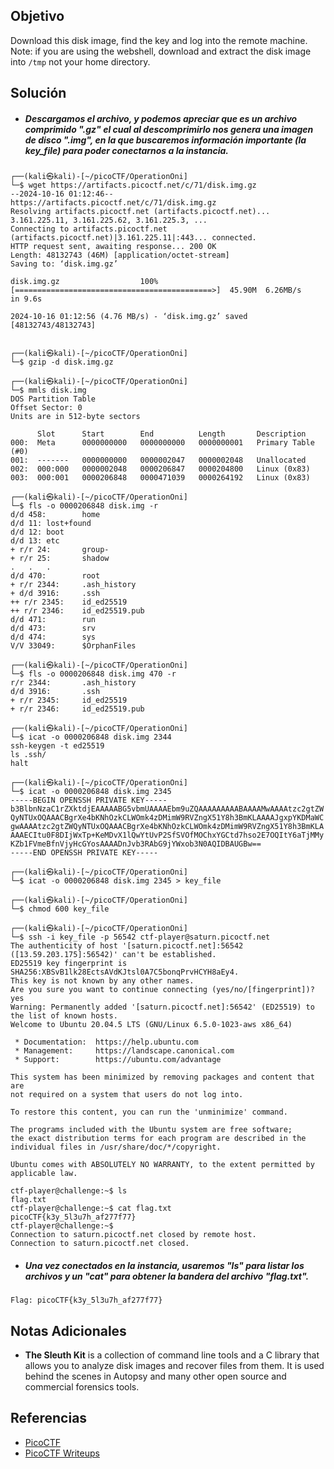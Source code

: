 ## Objetivo
Download this disk image, find the key and log into the remote machine. Note: if you are using the webshell, download and extract the disk image into `/tmp` not your home directory.
## Solución
- ##### Descargamos el archivo, y podemos apreciar que es un archivo comprimido ".gz" el cual al descomprimirlo nos genera una imagen de disco ".img", en la que buscaremos información importante (la key_file) para poder conectarnos a la instancia.
```
┌──(kali㉿kali)-[~/picoCTF/OperationOni]
└─$ wget https://artifacts.picoctf.net/c/71/disk.img.gz      
--2024-10-16 01:12:46--  https://artifacts.picoctf.net/c/71/disk.img.gz
Resolving artifacts.picoctf.net (artifacts.picoctf.net)... 3.161.225.11, 3.161.225.62, 3.161.225.3, ...
Connecting to artifacts.picoctf.net (artifacts.picoctf.net)|3.161.225.11|:443... connected.
HTTP request sent, awaiting response... 200 OK
Length: 48132743 (46M) [application/octet-stream]
Saving to: ‘disk.img.gz’

disk.img.gz                  100%[============================================>]  45.90M  6.26MB/s    in 9.6s    

2024-10-16 01:12:56 (4.76 MB/s) - ‘disk.img.gz’ saved [48132743/48132743]

                                                                                                                  
┌──(kali㉿kali)-[~/picoCTF/OperationOni]
└─$ gzip -d disk.img.gz     
                                                                                                                  
┌──(kali㉿kali)-[~/picoCTF/OperationOni]
└─$ mmls disk.img     
DOS Partition Table
Offset Sector: 0
Units are in 512-byte sectors

      Slot      Start        End          Length       Description
000:  Meta      0000000000   0000000000   0000000001   Primary Table (#0)
001:  -------   0000000000   0000002047   0000002048   Unallocated
002:  000:000   0000002048   0000206847   0000204800   Linux (0x83)
003:  000:001   0000206848   0000471039   0000264192   Linux (0x83)
                                                                                                                  
┌──(kali㉿kali)-[~/picoCTF/OperationOni]
└─$ fls -o 0000206848 disk.img -r      
d/d 458:        home
d/d 11: lost+found
d/d 12: boot
d/d 13: etc
+ r/r 24:       group-
+ r/r 25:       shadow
.   .   .
d/d 470:        root
+ r/r 2344:     .ash_history
+ d/d 3916:     .ssh
++ r/r 2345:    id_ed25519
++ r/r 2346:    id_ed25519.pub
d/d 471:        run
d/d 473:        srv
d/d 474:        sys
V/V 33049:      $OrphanFiles
                                                                                                                  
┌──(kali㉿kali)-[~/picoCTF/OperationOni]
└─$ fls -o 0000206848 disk.img 470 -r
r/r 2344:       .ash_history
d/d 3916:       .ssh
+ r/r 2345:     id_ed25519
+ r/r 2346:     id_ed25519.pub
                                                                                                                  
┌──(kali㉿kali)-[~/picoCTF/OperationOni]
└─$ icat -o 0000206848 disk.img 2344     
ssh-keygen -t ed25519
ls .ssh/
halt
                                                                                                                  
┌──(kali㉿kali)-[~/picoCTF/OperationOni]
└─$ icat -o 0000206848 disk.img 2345
-----BEGIN OPENSSH PRIVATE KEY-----
b3BlbnNzaC1rZXktdjEAAAAABG5vbmUAAAAEbm9uZQAAAAAAAAABAAAAMwAAAAtzc2gtZW
QyNTUxOQAAACBgrXe4bKNhOzkCLWOmk4zDMimW9RVZngX51Y8h3BmKLAAAAJgxpYKDMaWC
gwAAAAtzc2gtZWQyNTUxOQAAACBgrXe4bKNhOzkCLWOmk4zDMimW9RVZngX51Y8h3BmKLA
AAAECItu0F8DIjWxTp+KeMDvX1lQwYtUvP2SfSVOfMOChxYGCtd7hso2E7OQItY6aTjMMy
KZb1FVmeBfnVjyHcGYosAAAADnJvb3RAbG9jYWxob3N0AQIDBAUGBw==
-----END OPENSSH PRIVATE KEY-----
                                                                                                                  
┌──(kali㉿kali)-[~/picoCTF/OperationOni]
└─$ icat -o 0000206848 disk.img 2345 > key_file
                                                                                                                  
┌──(kali㉿kali)-[~/picoCTF/OperationOni]
└─$ chmod 600 key_file
                                                                                                                  
┌──(kali㉿kali)-[~/picoCTF/OperationOni]
└─$ ssh -i key_file -p 56542 ctf-player@saturn.picoctf.net
The authenticity of host '[saturn.picoctf.net]:56542 ([13.59.203.175]:56542)' can't be established.
ED25519 key fingerprint is SHA256:XBSvB1lk28EctsAVdKJtsl0A7C5bonqPrvHCYH8aEy4.
This key is not known by any other names.
Are you sure you want to continue connecting (yes/no/[fingerprint])? yes
Warning: Permanently added '[saturn.picoctf.net]:56542' (ED25519) to the list of known hosts.
Welcome to Ubuntu 20.04.5 LTS (GNU/Linux 6.5.0-1023-aws x86_64)

 * Documentation:  https://help.ubuntu.com
 * Management:     https://landscape.canonical.com
 * Support:        https://ubuntu.com/advantage

This system has been minimized by removing packages and content that are
not required on a system that users do not log into.

To restore this content, you can run the 'unminimize' command.

The programs included with the Ubuntu system are free software;
the exact distribution terms for each program are described in the
individual files in /usr/share/doc/*/copyright.

Ubuntu comes with ABSOLUTELY NO WARRANTY, to the extent permitted by
applicable law.

ctf-player@challenge:~$ ls
flag.txt
ctf-player@challenge:~$ cat flag.txt
picoCTF{k3y_5l3u7h_af277f77}
ctf-player@challenge:~$ 
Connection to saturn.picoctf.net closed by remote host.
Connection to saturn.picoctf.net closed.
```

- ##### Una vez conectados en la instancia, usaremos "ls" para listar los archivos y un "cat" para obtener la bandera del archivo "flag.txt".
```
Flag: picoCTF{k3y_5l3u7h_af277f77}
```
## Notas Adicionales
- **The Sleuth Kit** is a collection of command line tools and a C library that allows you to analyze disk images and recover files from them. It is used behind the scenes in Autopsy and many other open source and commercial forensics tools.
## Referencias
- [PicoCTF](https://play.picoctf.org)
- [PicoCTF Writeups](https://www.youtube.com/playlist?list=PLDo9DMLZyP6kTZ8Td37-LdbAx4-yNfHBl&authuser=0)